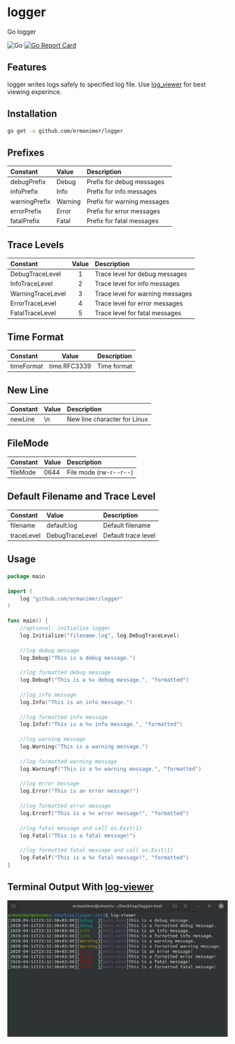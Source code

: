 # logger
Go logger

![Go](https://github.com/ermanimer/logger/workflows/Go/badge.svg)
[![Go Report Card](https://goreportcard.com/badge/github.com/ermanimer/logger)](https://goreportcard.com/report/github.com/ermanimer/logger)

## Features
logger writes logs safely to specified log file. Use [log_viewer](https://github.com/ermanimer/log_viewer) for best viewing experince.

## Installation
```bash
go get -u github.com/ermanimer/logger
```

## Prefixes
| Constant      | Value   | Description                 |
| :------------ | :------ | :-------------------------- |
| debugPrefix   | Debug   | Prefix for debug messages   |
| infoPrefix    | Info    | Prefix for info messages    |
| warningPrefix | Warning | Prefix for warning messages |
| errorPrefix   | Error   | Prefix for error messages   |
| fatalPrefix   | Fatal   | Prefix for fatal messages   |

## Trace Levels
| Constant          | Value  | Description                      |
| :------------     | :----: | :------------------------------- |
| DebugTraceLevel   | 1      | Trace level for debug messages   |
| InfoTraceLevel    | 2      | Trace level for info messages    |
| WarningTraceLevel | 3      | Trace level for warning messages |
| ErrorTraceLevel   | 4      | Trace level for error messages   |
| FatalTraceLevel   | 5      | Trace level for fatal messages   |

## Time Format
| Constant   | Value        | Description |
| :--------- | :----------: | :---------- |
| timeFormat | time.RFC3339 | Time format |

## New Line
| Constant | Value | Description                  |
| :------- | :-----| :--------------------------- |
| newLine  | \n    | New line character for Linux |

## FileMode
| Constant | Value | Description           |
| :------- | :-----| :-------------------- |
| fileMode | 0644  | File mode (rw-r--r--) |

## Default Filename and Trace Level
| Constant   | Value           | Description         |
| :--------- | :-------------- | :------------------ |
| filename   | default.log     | Default filename    |
| traceLevel | DebugTraceLevel | Default trace level |

## Usage
```go
package main

import (
	log "github.com/ermanimer/logger"
)

func main() {
	//optional: initialize logger
	log.Initialize("filename.log", log.DebugTraceLevel)

	//log debug message
	log.Debug("This is a debug message.")

	//log formatted debug message
	log.Debugf("This is a %v debug message.", "formatted")

	//log info message
	log.Info("This is an info message.")

	//log formatted info message
	log.Infof("This is a %v info message.", "formatted")

	//log warning message
	log.Warning("This is a warning message.")

	//log formatted warning message
	log.Warningf("This is a %v warning message.", "formatted")

	//log error message
	log.Error("This is an error message!")

	//log formatted error message
	log.Errorf("This is a %v error message!", "formatted")

	//log fatal message and call os.Exit(1)
	log.Fatal("This is a fatal message!")

	//log formatted fatal message and call os.Exit(1)
	log.Fatalf("This is a %v fatal message!", "formatted")
}

```

## Terminal Output With [log-viewer](https://github.com/ermanimer/log-viewer)
![Terminal Output](/images/terminal_output.png)
